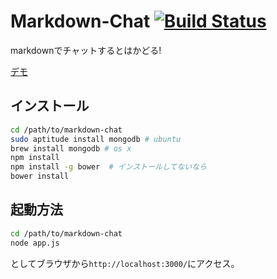 # Markdown-Chat [![Build Status](https://travis-ci.org/markdown-chat/markdown-chat.png?branch=master)](https://travis-ci.org/markdown-chat/markdown-chat)

markdownでチャットするとはかどる!

[デモ](http://markdown-chat.herokuapp.com)

## インストール

```bash
cd /path/to/markdown-chat
sudo aptitude install mongodb # ubuntu
brew install mongodb # os x
npm install
npm install -g bower  # インストールしてないなら
bower install
```


## 起動方法

```bash
cd /path/to/markdown-chat
node app.js
```

としてブラウザから`http://localhost:3000/`にアクセス。
